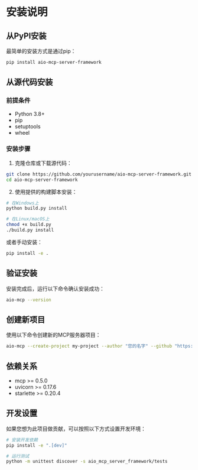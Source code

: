 # 安装说明

## 从PyPI安装

最简单的安装方式是通过pip：

```bash
pip install aio-mcp-server-framework
```

## 从源代码安装

### 前提条件

- Python 3.8+
- pip
- setuptools
- wheel

### 安装步骤

1. 克隆仓库或下载源代码：

```bash
git clone https://github.com/yourusername/aio-mcp-server-framework.git
cd aio-mcp-server-framework
```

2. 使用提供的构建脚本安装：

```bash
# 在Windows上
python build.py install

# 在Linux/macOS上
chmod +x build.py
./build.py install
```

或者手动安装：

```bash
pip install -e .
```

## 验证安装

安装完成后，运行以下命令确认安装成功：

```bash
aio-mcp --version
```

## 创建新项目

使用以下命令创建新的MCP服务器项目：

```bash
aio-mcp --create-project my-project --author "您的名字" --github "https://github.com/yourusername/your-repo"
```

## 依赖关系

- mcp >= 0.5.0
- uvicorn >= 0.17.6
- starlette >= 0.20.4

## 开发设置

如果您想为此项目做贡献，可以按照以下方式设置开发环境：

```bash
# 安装开发依赖
pip install -e ".[dev]"

# 运行测试
python -m unittest discover -s aio_mcp_server_framework/tests
``` 